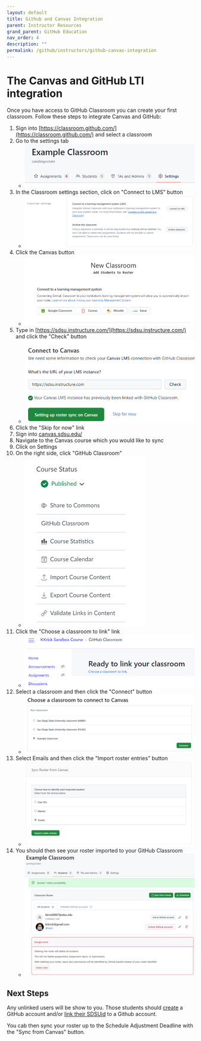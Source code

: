 ```yaml
---
layout: default
title: Github and Canvas Integration
parent: Instructor Resources
grand_parent: GitHub Education
nav_order: 4
description: ""
permalink: /github/instructors/github-canvas-integration
---
```


# The Canvas and GitHub LTI integration
Once you have access to GitHub Classroom you can create your first classroom. Follow these steps to integrate Canvas and GitHub:

1. Sign into [https://classroom.github.com/](https://classroom.github.com/) and select a classroom
1. Go to the settings tab
    - ![](/images/github/canvas-integration-1.png)
1. In the Classroom settings section, click on "Connect to LMS" button
    - ![](/images/github/canvas-integration-2.png)
1. Click the Canvas button
    - ![](/images/github/canvas-integration-3.png)
1. Type in [https://sdsu.instructure.com/](https://sdsu.instructure.com/) and click the "Check" button
    - ![](/images/github/canvas-integration-4.png)
1. Click the "Skip for now" link
1. Sign into [canvas.sdsu.edu/](https://sdsu.instructure.com/)
1. Navigate to the Canvas course which you would like to sync
1.  Click on Settings
1. On the right side, click "GitHub Classroom"
    - ![](/images/github/canvas-integration-5.png)
1. Click the "Choose a classroom to link" link
    - ![](/images/github/canvas-integration-6.png)
1. Select a classroom and then click the "Connect" button
    - ![](/images/github/canvas-integration-7.png)
1. Select Emails and then click the "Import roster entries" button
    - ![](/images/github/canvas-integration-9.png)
1. You should then see your roster imported to your GitHub Classroom
    - ![](/images/github/canvas-integration-10.png)


## Next Steps
Any unlinked users will be show to you. Those students should [create](https://sdsu-research-ci.github.io/github/students/creating-account) a GitHub account and/or [link their SDSUid](https://sdsu-research-ci.github.io/github/students/creating-account#linking-your-sdsuid) to a Github account.

You cab then sync your roster up to the Schedule Adjustment Deadline with the "Sync from Canvas" button.